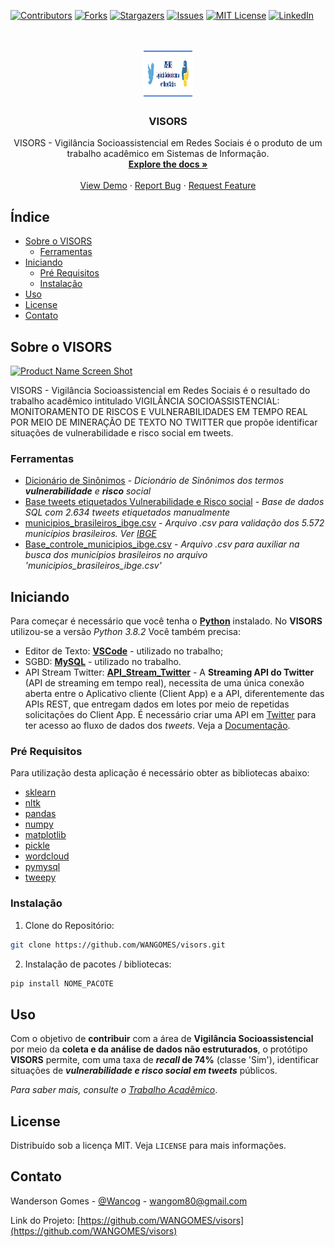 <!--
*** Thanks for checking out this README Template. If you have a suggestion that would
*** make this better, please fork the repo and create a pull request or simply open
*** an issue with the tag "enhancement".
*** Thanks again! Now go create something AMAZING! :D
***
***
***
*** To avoid retyping too much info. Do a search and replace for the following:
*** WANGOMES, visors, twitter_handle, wangom80@gmail.com
-->


<!-- PROJECT SHIELDS -->
<!--
*** I'm using markdown "reference style" links for readability.
*** Reference links are enclosed in brackets [ ] instead of parentheses ( ).
*** See the bottom of this document for the declaration of the reference variables
*** for contributors-url, forks-url, etc. This is an optional, concise syntax you may use.
*** https://www.markdownguide.org/basic-syntax/#reference-style-links
-->
[![Contributors][contributors-shield]][contributors-url]
[![Forks][forks-shield]][forks-url]
[![Stargazers][stars-shield]][stars-url]
[![Issues][issues-shield]][issues-url]
[![MIT License][license-shield]][license-url]
[![LinkedIn][linkedin-shield]][linkedin-url]



<!-- PROJECT LOGO -->
<br />
<p align="center">
  <a href="https://github.com/WANGOMES/visors">
    <img src="images/logo.png" alt="Logo" width="80" height="80">
  </a>

  <h3 align="center">VISORS</h3>

  <p align="center">VISORS - Vigilância Socioassistencial em Redes Sociais é o produto de um trabalho acadêmico em Sistemas de Informação.
  <br />
    <a href="https://github.com/WANGOMES/visors"><strong>Explore the docs »</strong></a>
    <br />
    <br />
    <a href="https://github.com/WANGOMES/visors">View Demo</a>
    ·
    <a href="https://github.com/WANGOMES/visors/issues">Report Bug</a>
    ·
    <a href="https://github.com/WANGOMES/visors/issues">Request Feature</a>
  </p>
</p>



<!-- TABLE OF CONTENTS -->
## Índice

* [Sobre o VISORS](#sobre-o-visors)
  - [Ferramentas](#ferramentas)
* [Iniciando](#iniciando)
  - [Pré Requisitos](#pré-requisitos)
  * [Instalação](#instalação)
* [Uso](#uso)
* [License](#license)
* [Contato](#contato)
<!--* [Acknowledgements](#acknowledgements)-->



<!-- ABOUT THE PROJECT -->
## Sobre o VISORS

[![Product Name Screen Shot][product-screenshot]](https://example.com)

VISORS - Vigilância Socioassistencial em Redes Sociais é o resultado do trabalho acadêmico intitulado VIGILÂNCIA SOCIOASSISTENCIAL: MONITORAMENTO DE RISCOS E VULNERABILIDADES EM TEMPO REAL POR MEIO DE MINERAÇÃO DE TEXTO NO TWITTER que propõe identificar situações de vulnerabilidade e risco social em tweets.

### Ferramentas

* [Dicionário de Sinônimos](./arquivos/stem_termos.txt) - _Dicionário de Sinônimos dos termos **vulnerabilidade** e **risco** social_
* [Base tweets etiquetados Vulnerabilidade e Risco social]() - _Base de dados SQL com 2.634 tweets etiquetados manualmente_ 
* [municipios_brasileiros_ibge.csv](./arquivos/municipios_brasileiros_ibge.csv) - _Arquivo .csv para validação dos 5.572 municípios brasileiros. Ver [IBGE](https://www.ibge.gov.br/geociencias/downloads-geociencias.html)_
* [Base_controle_municipios_ibge.csv](./arquivos/arq_controle_mun_bra_ibge.csv) - *Arquivo .csv para auxiliar na busca dos municípios brasileiros no arquivo 'municipios_brasileiros_ibge.csv'*


<!-- GETTING STARTED -->
## Iniciando

Para começar é necessário que você tenha o **[Python](https://www.python.org/downloads/)** instalado. No **VISORS** utilizou-se a versão *Python 3.8.2*
Você também precisa:
* Editor de Texto: **[VSCode](https://code.visualstudio.com/download)** - utilizado no trabalho;
* SGBD: **[MySQL](https://www.mysql.com/downloads/)** - utilizado no trabalho.
* API Stream Twitter: **[API_Stream_Twitter](https://developer.twitter.com/en/docs/twitter-api)** - A **Streaming API do Twitter** (API de streaming em tempo real), necessita de uma única conexão aberta entre o Aplicativo cliente (Client App) e a API, diferentemente das APIs REST, que entregam dados em lotes por meio de repetidas solicitações do Client App. É necessário criar uma API em [Twitter](https://developer.twitter.com/en/docs/twitter-api) para ter acesso ao fluxo de dados dos *tweets*. Veja a [Documentação](https://developer.twitter.com/en/doc).

### Pré Requisitos

Para utilização desta aplicação é necessário obter as bibliotecas abaixo:
* [sklearn](https://scikit-learn.org/stable/index.html)
* [nltk](https://www.nltk.org/)
* [pandas](https://pandas.pydata.org/pandas-docs/stable/getting_started/install.html)
* [numpy](https://numpy.org/install/)
* [matplotlib](https://matplotlib.org/3.3.3/users/installing.html)
* [pickle](https://pypi.org/project/pickle5/)
* [wordcloud](https://pypi.org/project/wordcloud/)
* [pymysql](https://pypi.org/project/PyMySQL/)
* [tweepy](http://docs.tweepy.org/en/latest/install.html)


### Instalação

1. Clone do Repositório:
```sh
git clone https://github.com/WANGOMES/visors.git
```
2. Instalação de pacotes / bibliotecas:
```sh
pip install NOME_PACOTE
```



<!-- USAGE EXAMPLES -->
## Uso

Com o objetivo de **contribuir** com a área de **Vigilância Socioassistencial** por meio da **coleta e da análise de dados não estruturados**, o protótipo **VISORS** permite, com uma taxa de **_recall_ de 74%** (classe 'Sim'), identificar situações de ***vulnerabilidade e risco social em tweets*** públicos. 

_Para saber mais, consulte o [Trabalho Acadêmico](https://example.com)_.

<!-- ROADMAP -->
<!--## Roadmap

See the [open issues](https://github.com/WANGOMES/visors/issues) for a list of proposed features (and known issues).

-->

<!-- CONTRIBUTING -->
<!--## Contributing

Contributions are what make the open source community such an amazing place to be learn, inspire, and create. Any contributions you make are **greatly appreciated**.

1. Fork the Project
2. Create your Feature Branch (`git checkout -b feature/AmazingFeature`)
3. Commit your Changes (`git commit -m 'Add some AmazingFeature'`)
4. Push to the Branch (`git push origin feature/AmazingFeature`)
5. Open a Pull Request

-->

<!-- LICENSE -->
## License

Distribuído sob a licença MIT. Veja `LICENSE` para mais informações.


<!-- CONTACT -->
## Contato

Wanderson Gomes - [@Wancog](https://twitter.com/Wancog) - wangom80@gmail.com

Link do Projeto: [https://github.com/WANGOMES/visors](https://github.com/WANGOMES/visors)



<!-- ACKNOWLEDGEMENTS -->
<!--## Acknowledgements

* []()
* []()
* []()-->





<!-- MARKDOWN LINKS & IMAGES -->
<!-- https://www.markdownguide.org/basic-syntax/#reference-style-links -->
[contributors-shield]: https://img.shields.io/github/contributors/WANGOMES/visors.svg?style=flat-square
[contributors-url]: https://github.com/WANGOMES/visors/graphs/contributors
[forks-shield]: https://img.shields.io/github/forks/WANGOMES/visors.svg?style=flat-square
[forks-url]: https://github.com/WANGOMES/visors/network/members
[stars-shield]: https://img.shields.io/github/stars/WANGOMES/visors.svg?style=flat-square
[stars-url]: https://github.com/WANGOMES/visors/stargazers
[issues-shield]: https://img.shields.io/github/issues/WANGOMES/visors.svg?style=flat-square
[issues-url]: https://github.com/WANGOMES/visors/issues
[license-shield]: https://img.shields.io/github/license/WANGOMES/visors.svg?style=flat-square
[license-url]: https://github.com/WANGOMES/visors/blob/master/LICENSE.txt
[linkedin-shield]: https://img.shields.io/badge/-LinkedIn-black.svg?style=flat-square&logo=linkedin&colorB=555
[linkedin-url]: https://linkedin.com/in/WANGOMES
[product-screenshot]: images/screenshot.png
